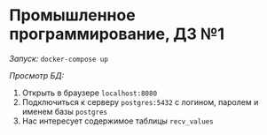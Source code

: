 Промышленное программирование, ДЗ №1
===

*Запуск:*
```docker-compose up```

*Просмотр БД:*
1. Открыть в браузере `localhost:8080`
2. Подключиться к серверу `postgres:5432` с логином, паролем и именем базы `postgres`
3. Нас интересует содержимое таблицы `recv_values`

